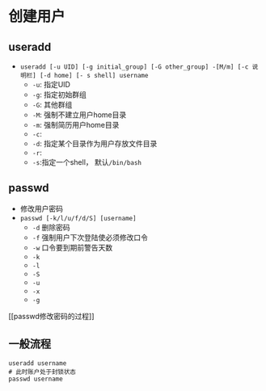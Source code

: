 # 创建用户

## useradd

- `useradd [-u UID] [-g initial_group] [-G other_group] -[M/m] [-c 说明栏] [-d home] [- s shell] username`
  - `-u`: 指定UID
  - `-g`: 指定初始群组
  - `-G`: 其他群组
  - `-M`: 强制不建立用户home目录
  - `-m`: 强制简历用户home目录
  - `-c`: 
  - `-d`: 指定某个目录作为用户存放文件目录
  - `-r`: 
  - `-s`:指定一个shell， 默认`/bin/bash`
  
## passwd

- 修改用户密码
- `passwd [-k/l/u/f/d/S] [username]`
  - `-d` 删除密码
  - `-f` 强制用户下次登陆使必须修改口令
  - `-w` 口令要到期前警告天数
  - `-k`
  - `-l`
  - `-S`
  - `-u`
  - `-x`
  - `-g`

[[passwd修改密码的过程]]

## 一般流程


```shell
useradd username
# 此时账户处于封锁状态
passwd username
```
